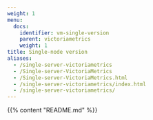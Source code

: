 ```yaml
---
weight: 1
menu:
  docs:
    identifier: vm-single-version
    parent: victoriametrics
    weight: 1
title: Single-node version
aliases:
  - /single-server-victoriametrics
  - /Single-server-VictoriaMetrics
  - /Single-server-VictoriaMetrics.html
  - /single-server-victoriametrics/index.html
  - /single-server-victoriametrics/
---
```

{{% content "README.md" %}}
